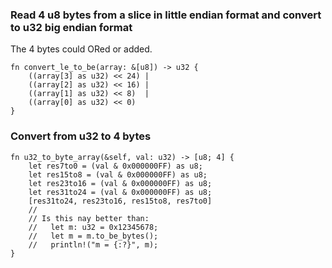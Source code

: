 ### Read 4 u8 bytes from a slice in little endian format and convert to u32 big endian format

The 4 bytes could ORed or added.

```
fn convert_le_to_be(array: &[u8]) -> u32 {
    ((array[3] as u32) << 24) | 
    ((array[2] as u32) << 16) | 
    ((array[1] as u32) << 8)  | 
    ((array[0] as u32) << 0)
}
```

### Convert from u32 to 4 bytes
```
fn u32_to_byte_array(&self, val: u32) -> [u8; 4] {
    let res7to0 = (val & 0x000000FF) as u8;
    let res15to8 = (val & 0x000000FF) as u8;
    let res23to16 = (val & 0x000000FF) as u8;
    let res31to24 = (val & 0x000000FF) as u8;
    [res31to24, res23to16, res15to8, res7to0]
    //
    // Is this nay better than:
    //   let m: u32 = 0x12345678;
    //   let m = m.to_be_bytes();
    //   println!("m = {:?}", m);
}
```
